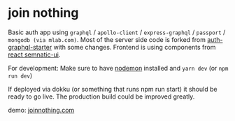 # join nothing

Basic auth app using `graphql` / `apollo-client` / `express-graphql` / `passport` / `mongodb (via mlab.com)`. 
Most of the server side code is forked from [auth-graphql-starter](https://github.com/StephenGrider/auth-graphql-starter) with some changes. 
Frontend is using components from [react semnatic-ui](https://react.semantic-ui.com/).

For development:
Make sure to have [nodemon](https://github.com/remy/nodemon) installed and `yarn dev` (or `npm run dev`)

If deployed via dokku (or something that runs npm run start) it should be ready to go live. The production build could be improved greatly. 

demo: [joinnothing.com](http://joinnothing.com)
